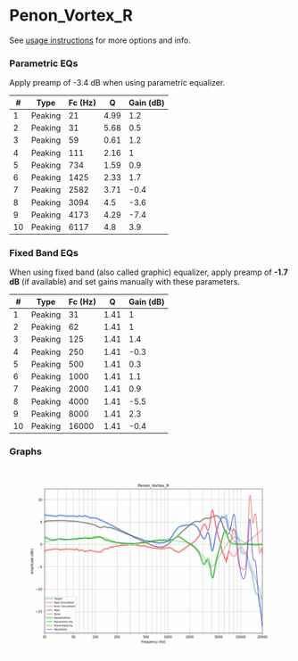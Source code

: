 # Penon_Vortex_R
See [usage instructions](https://github.com/jaakkopasanen/AutoEq#usage) for more options and info.

### Parametric EQs
Apply preamp of -3.4 dB when using parametric equalizer.

|   # | Type    |   Fc (Hz) |    Q |   Gain (dB) |
|-----|---------|-----------|------|-------------|
|   1 | Peaking |        21 | 4.99 |         1.2 |
|   2 | Peaking |        31 | 5.68 |         0.5 |
|   3 | Peaking |        59 | 0.61 |         1.2 |
|   4 | Peaking |       111 | 2.16 |         1   |
|   5 | Peaking |       734 | 1.59 |         0.9 |
|   6 | Peaking |      1425 | 2.33 |         1.7 |
|   7 | Peaking |      2582 | 3.71 |        -0.4 |
|   8 | Peaking |      3094 | 4.5  |        -3.6 |
|   9 | Peaking |      4173 | 4.29 |        -7.4 |
|  10 | Peaking |      6117 | 4.8  |         3.9 |

### Fixed Band EQs
When using fixed band (also called graphic) equalizer, apply preamp of **-1.7 dB** (if available) and set gains manually with these parameters.

|   # | Type    |   Fc (Hz) |    Q |   Gain (dB) |
|-----|---------|-----------|------|-------------|
|   1 | Peaking |        31 | 1.41 |         1   |
|   2 | Peaking |        62 | 1.41 |         1   |
|   3 | Peaking |       125 | 1.41 |         1.4 |
|   4 | Peaking |       250 | 1.41 |        -0.3 |
|   5 | Peaking |       500 | 1.41 |         0.3 |
|   6 | Peaking |      1000 | 1.41 |         1.1 |
|   7 | Peaking |      2000 | 1.41 |         0.9 |
|   8 | Peaking |      4000 | 1.41 |        -5.5 |
|   9 | Peaking |      8000 | 1.41 |         2.3 |
|  10 | Peaking |     16000 | 1.41 |        -0.4 |

### Graphs
![](./Penon_Vortex_R.png)
